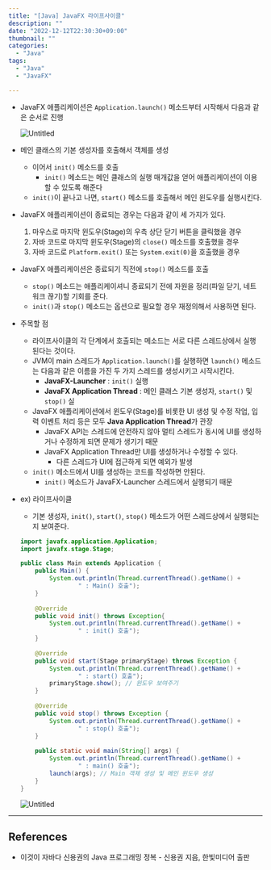 ```yaml
---
title: "[Java] JavaFX 라이프사이클"
description: ""
date: "2022-12-12T22:30:30+09:00"
thumbnail: ""
categories:
  - "Java"
tags:
  - "Java"
  - "JavaFX"

---
```

<!--more-->

- JavaFX 애플리케이션은 `Application.launch()` 메소드부터 시작해서 다음과 같은 순서로 진행
    
    ![Untitled](/images/lang_java/javaFx/JavaFX_라이프사이클/Untitled.png)
    
- 메인 클래스의 기본 생성자를 호출해서 객체를 생성
    - 이어서 `init()` 메소드를 호출
        - `init()` 메소드는 메인 클래스의 실행 매개값을 얻어 애플리케이션이 이용할 수 있도록 해준다
    - `init()`이 끝나고 나면, `start()` 메소드를 호출해서 메인 윈도우를 실행시킨다.
- JavaFX 애플리케이션이 종료되는 경우는 다음과 같이 세 가지가 있다.
    1. 마우스로 마지막 윈도우(Stage)의 우측 상단 닫기 버튼을 클릭했을 경우
    2. 자바 코드로 마지막 윈도우(Stage)의 `close()` 메소드를 호출했을 경우
    3. 자바 코드로 `Platform.exit()` 또는 `System.exit(0)`을 호출했을 경우
- JavaFX 애플리케이션은 종료되기 직전에 `stop()` 메소드를 호출
    - `stop()` 메소드는 애플리케이셔니 종료되기 전에 자원을 정리(파일 닫기, 네트워크 끊기)할 기회를 준다.
    - `init()`과 `stop()` 메소드는 옵션으로 필요할 경우 재정의해서 사용하면 된다.
- 주목할 점
    - 라이프사이클의 각 단계에서 호출되는 메소드는 서로 다른 스레드상에서 실행된다는 것이다.
    - JVM이 main 스레드가 `Application.launch()`를 실행하면 `launch()` 메소드는 다음과 같은 이름을 가진 두 가지 스레드를 생성시키고 시작시킨다.
        - **JavaFX-Launcher** : `init()` 실행
        - **JavaFX Application Thread** : 메인 클래스 기본 생성자, `start()` 및 `stop()` 실
    - JavaFX 애플리케이션에서 윈도우(Stage)를 비롯한 UI 생성 및 수정 작업, 입력 이벤트 처리 등은 모두 **Java Application Thread**가 관장
        - JavaFX API는 스레드에 안전하지 않아 멀티 스레드가 동시에 UI를 생성하거나 수정하게 되면 문제가 생기기 때문
        - JavaFX Application Thread만 UI를 생성하거나 수정할 수 있다.
            - 다른 스레드가 UI에 접근하게 되면 예외가 발생
    - `init()` 메소드에서 UI를 생성하는 코드를 작성하면 안된다.
        - `init()` 메소드가 JavaFX-Launcher 스레드에서 실행되기 때문
- ex) 라이프사이클
    - 기본 생성자, `init()`, `start()`, `stop()` 메소드가 어떤 스레드상에서 실행되는지 보여준다.
    
    ```java
    import javafx.application.Application;
    import javafx.stage.Stage;
    
    public class Main extends Application {
    	public Main() {
    		System.out.println(Thread.currentThread().getName() + 
    				" : Main() 호출");
    	}
    	
    	@Override
    	public void init() throws Exception{
    		System.out.println(Thread.currentThread().getName() + 
    				" : init() 호출");
    	}
    	
    	@Override
    	public void start(Stage primaryStage) throws Exception {
    		System.out.println(Thread.currentThread().getName() + 
    				" : start() 호출");
    		primaryStage.show(); // 윈도우 보여주기
    	}
    	
    	@Override
    	public void stop() throws Exception {
    		System.out.println(Thread.currentThread().getName() + 
    				" : stop() 호출");
    	}
    	
    	public static void main(String[] args) {
    		System.out.println(Thread.currentThread().getName() + 
    				" : main() 호출");
    		launch(args); // Main 객체 생성 및 메인 윈도우 생성
    	}
    }
    ```
    
    ![Untitled](/images/lang_java/javaFx/JavaFX_라이프사이클/Untitled%201.png)
    

---

## References

- 이것이 자바다 신용권의 Java 프로그래밍 정복 - 신용권 지음, 한빛미디어 출판